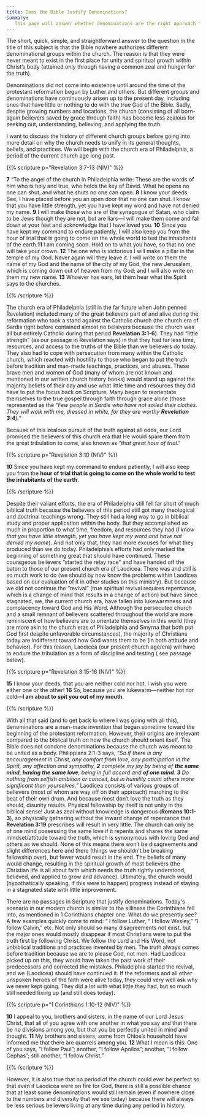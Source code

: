 ```yaml
---
title: Does the Bible Justify Denominations? 
summary: 
   This page will answer whether denominations are the right approach for the church. The short and simple answer is that they are not. 
---
```


The short, quick, simple, and straightforward answer to the question in the title of this subject is that the Bible nowhere authorizes different denominational groups within the church. The reason is that they were never meant to exist in the first place for unity and spiritual growth within Christ’s body (attained only through having a common zeal and hunger for the truth). 

Denominations did not come into existence until around the time of the protestant reformation begun by Luther and others. But different groups and denominations have continuously arisen up to the present day, including ones that have little or nothing to do with the true God of the Bible. Sadly, despite growing numbers and locations, the church (consisting of all born-again believers saved by grace through faith) has become less zealous for seeking out, understanding, believing, and applying the truth. 

 I want to discuss the history of different church groups before going into more detail on why the church needs to unify in its general thoughts, beliefs, and practices. We will begin with the church era of Philadelphia, a period of the current church age long past. 

{{% scripture p="Revelation 3:7-13 (NIV)" %}} 

**7** “To the angel of the church in Philadelphia write: These are the words of him who is holy and true, who holds the key of David. What he opens no one can shut, and what he shuts no one can open. **8** I know your deeds. See, I have placed before you an open door that no one can shut. I know that you have little strength, yet you have kept my word and have not denied my name. **9** I will make those who are of the synagogue of Satan, who claim to be Jews though they are not, but are liars—I will make them come and fall down at your feet and acknowledge that I have loved you. **10** Since you have kept my command to endure patiently, I will also keep you from the hour of trial that is going to come on the whole world to test the inhabitants of the earth.**11** I am coming soon. Hold on to what you have, so that no one will take your crown. **12** The one who is victorious I will make a pillar in the temple of my God. Never again will they leave it. I will write on them the name of my God and the name of the city of my God, the new Jerusalem, which is coming down out of heaven from my God; and I will also write on them my new name. **13** Whoever has ears, let them hear what the Spirit says to the churches.                       

{{% /scripture %}}  

The church era of Philadelphia (still in the far future when John penned Revelation) included many of the great believers part of and alive during the reformation who took a stand against the Catholic church (the church era of Sardis right before contained almost no believers because the church was all but entirely Catholic during that period **Revelation 3:1-6**). They had “little strength” (as our passage in Revelation says) in that they had far less time, resources, and access to the truths of the Bible than we believers do today. They also had to cope with persecution from many within the Catholic church, which reacted with hostility to those who began to put the truth before tradition and man-made teachings, practices, and abuses. These brave men and women of God (many of whom are not known and mentioned in our written church history books) would stand up against the majority beliefs of their day and use what little time and resources they did have to put the focus back on Scripture. Many began to reorientate themselves to the true gospel through faith through grace alone (those represented as the “*Few people in Sardis who have not soiled their clothes. They will walk with me, dressed in white, for they are worthy* ***Revelation 3:4**).”* 

Because of this zealous pursuit of the truth against all odds, our Lord promised the believers of this church era that He would spare them from the great tribulation to come, also known as “*that great hour of trial*.” 

{{% scripture p="Revelation 3:10 (NIV)" %}} 

**10** Since you have kept my command to endure patiently, I will also keep you from the **hour of trial that is going to come on the whole world to test the inhabitants of the earth**.                                                                      

{{% /scripture %}}  

Despite their valiant efforts, the era of Philadelphia still fell far short of much biblical truth because the believers of this period still got many theological and doctrinal teachings wrong. They still had a long way to go in biblical study and proper application within the body. But they accomplished so much in proportion to what time, freedom, and resources they had (*I know that you have little strength, yet you have kept my word and have not denied my name*). And not only that, they had more excuses for what they produced than we do today. Philadelphia’s efforts had only marked the beginning of something great that should have continued. These courageous believers “started the relay race” and have handed off the baton to those of our present church era of Laodicea. There was and still is so much work to do (we should by now know the problems within Laodicea based on our evaluation of it in other studies on this ministry). But because we did not continue the “revival” (true spiritual revival requires repentance, which is a change of mind that results in a change of action) but have since stagnated, we, the current church era, have fallen into lukewarmness and complacency toward God and His Word. Although the persecuted church and a small remnant of believers scattered throughout the world are more reminiscent of how believers are to orientate themselves in this world (they are more akin to the church eras of Philadelphia and Smyrna that both put God first despite unfavorable circumstances), the majority of Christians today are indifferent toward how God wants them to be (in both attitude and behavior). For this reason, Laodicea (our present church age/era) will have to endure the tribulation as a form of discipline and testing ( see passage below). 

{{% scripture p="Revelation 3:15-16 (NIV)" %}} 

**15** I know your deeds, that you are neither cold nor hot. I wish you were either one or the other! **16** So, because you are lukewarm—neither hot nor cold—**I am about to spit you out of my mouth**.                                                                          

{{% /scripture %}}  

With all that said (and to get back to where I was going with all this), denominations are a man-made invention that began sometime toward the beginning of the protestant reformation. However, their origins are irrelevant compared to the biblical truth on how the church should orient itself. The Bible does not condone denominations because the church was meant to be united as a body. Philippians 2:1-3 says, *“So if there is any encouragement in Christ, any comfort from love, any participation in the Spirit, any affection and sympathy, **2** complete my joy by being of **the same mind**, **having the same love**, being in full accord and **of one mind**. **3** Do nothing from selfish ambition or conceit, but in humility count others more significant than yourselves.”* Laodicea consists of various groups of believers (most of whom are way off on their approach) marching to the beat of their own drum. And because most don’t love the truth as they should, disunity results. Physical fellowship by itself is not unity in the biblical sense! Just as zeal without knowledge is dangerous (**Romans 10:1-3**), so physically gathering without the inward change of repentance that **Revelation 3:19** prescribes will result in very little. The church can only be of one mind possessing the same love if it repents and shares the same mindset/attitude toward the truth, which is synonymous with loving God and others as we should. None of this means there won’t be disagreements and slight differences here and there (things we shouldn't be breaking fellowship over), but fewer would result in the end. The beliefs of many would change, resulting in the spiritual growth of most believers (the Christian life is all about faith which needs the truth rightly understood, believed, and applied to grow and advance). Ultimately, the church would (hypothetically speaking, if this were to happen) progress instead of staying in a stagnated state with little improvement. 

There are no passages in Scripture that justify denominations. Today's scenario in our modern church is similar to the silliness the Corinthians fell into, as mentioned in 1 Corinthians chapter one. What do we presently see? A few examples quickly come to mind: “ I follow Luther, “ I follow Wesley,” “I follow Calvin,” etc. Not only should so many disagreements not exist, but the major ones would mostly disappear if most Christians were to put the truth first by following Christ. We follow the Lord and His Word, not unbiblical traditions and practices invented by men. The truth always comes before tradition because we are to please God, not men. Had Laodicea picked up on this, they would have taken the past work of their predecessors and corrected the mistakes. Philadelphia started the revival, and we (Laodicea) should have continued it. If the reformers and all other unspoken heroes of the faith were alive today, they could very well ask why we never kept going. They did a lot with what little they had, but so much still needed fixing up (and still does today). 

{{% scripture p="1 Corinthians 1:10-12 (NIV)" %}} 

**10** I appeal to you, brothers and sisters, in the name of our Lord Jesus Christ, that all of you agree with one another in what you say and that there be no divisions among you, but that you be perfectly united in mind and thought. **11** My brothers and sisters, some from Chloe’s household have informed me that there are quarrels among you. **12** What I mean is this: One of you says, “I follow Paul”; another, “I follow Apollos”; another, “I follow Cephas”; still another, “I follow Christ.”                     

{{% /scripture %}}  

However, it is also true that no period of the church could ever be perfect so that even if Laodicea were on fire for God, there is still a possible chance that at least some denominations would still remain (even if nowhere close to the numbers and diversity that we see today) because there will always be less serious believers living at any time during any period in history. 